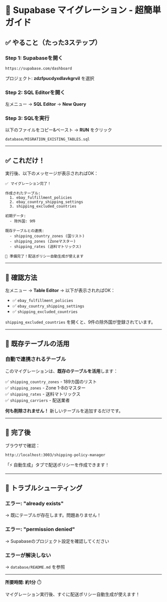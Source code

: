 # 🚀 Supabase マイグレーション - 超簡単ガイド

## ✅ やること（たった3ステップ）

### Step 1: Supabaseを開く
```
https://supabase.com/dashboard
```
プロジェクト: **zdzfpucdyxdlavkgrvil** を選択

### Step 2: SQL Editorを開く
左メニュー → **SQL Editor** → **New Query**

### Step 3: SQLを実行
以下のファイルをコピー&ペースト → **RUN** をクリック

```
database/MIGRATION_EXISTING_TABLES.sql
```

---

## ✅ これだけ！

実行後、以下のメッセージが表示されればOK：

```
✅ マイグレーション完了！

作成されたテーブル:
  1. ebay_fulfillment_policies
  2. ebay_country_shipping_settings  
  3. shipping_excluded_countries

初期データ:
  - 除外国: 9件

既存テーブルとの連携:
  - shipping_country_zones (国リスト)
  - shipping_zones (Zoneマスター)
  - shipping_rates (送料マトリックス)

🚀 準備完了！配送ポリシー自動生成が使えます
```

---

## 🎯 確認方法

左メニュー → **Table Editor** → 以下が表示されればOK：

- ✅ `ebay_fulfillment_policies`
- ✅ `ebay_country_shipping_settings`
- ✅ `shipping_excluded_countries`

`shipping_excluded_countries` を開くと、9件の除外国が登録されています。

---

## 🌟 既存テーブルの活用

### 自動で連携されるテーブル

このマイグレーションは、**既存のテーブルを活用**します：

✅ `shipping_country_zones` - 189カ国のリスト  
✅ `shipping_zones` - Zone 1-8のマスター  
✅ `shipping_rates` - 送料マトリックス  
✅ `shipping_carriers` - 配送業者

**何も削除されません！** 新しいテーブルを追加するだけです。

---

## 🎉 完了後

ブラウザで確認：
```
http://localhost:3003/shipping-policy-manager
```

「⚡ 自動生成」タブで配送ポリシーを作成できます！

---

## 🔧 トラブルシューティング

### エラー: "already exists"
→ 既にテーブルが存在します。問題ありません！

### エラー: "permission denied"  
→ Supabaseのプロジェクト設定を確認してください

### エラーが解決しない
→ `database/README.md` を参照

---

**所要時間: 約1分** ⏱️

マイグレーション実行後、すぐに配送ポリシー自動生成が使えます！
